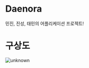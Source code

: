 # Daenora
민진, 진성, 태민의 어플리케이션 프로젝트!
<h1>구상도</h1>

![unknown](https://user-images.githubusercontent.com/5088870/112835394-2e594180-90d4-11eb-8c24-7f05e2a7bfe5.png)
